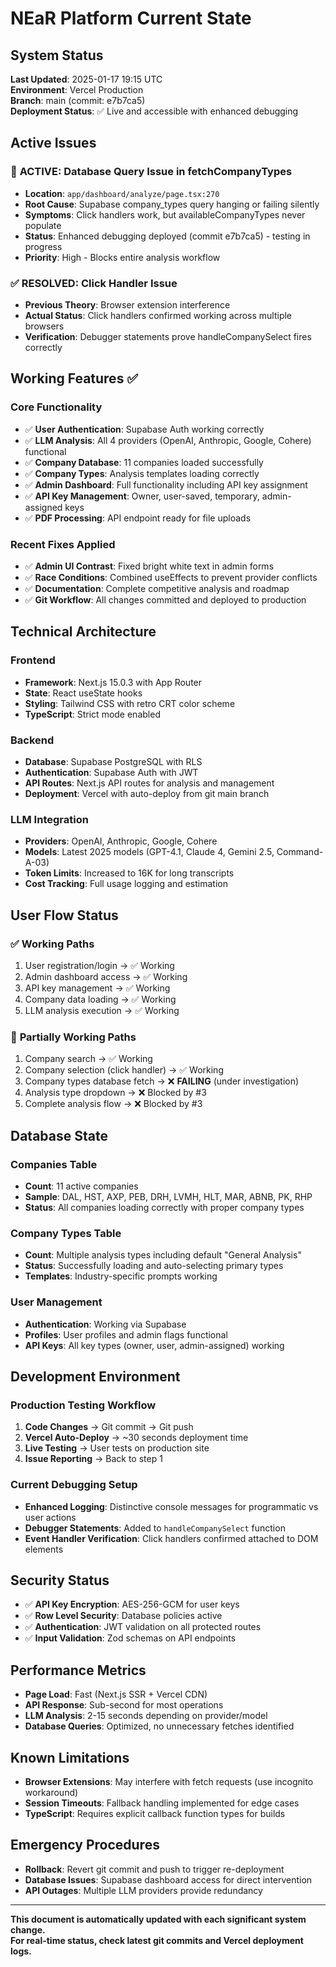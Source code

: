 # NEaR Platform Current State

## System Status
**Last Updated**: 2025-01-17 19:15 UTC  
**Environment**: Vercel Production  
**Branch**: main (commit: e7b7ca5)  
**Deployment Status**: ✅ Live and accessible with enhanced debugging

## Active Issues

### 🔄 **ACTIVE: Database Query Issue in fetchCompanyTypes**
- **Location**: `app/dashboard/analyze/page.tsx:270`
- **Root Cause**: Supabase company_types query hanging or failing silently
- **Symptoms**: Click handlers work, but availableCompanyTypes never populate
- **Status**: Enhanced debugging deployed (commit e7b7ca5) - testing in progress
- **Priority**: High - Blocks entire analysis workflow

### ✅ **RESOLVED: Click Handler Issue**
- **Previous Theory**: Browser extension interference 
- **Actual Status**: Click handlers confirmed working across multiple browsers
- **Verification**: Debugger statements prove handleCompanySelect fires correctly

## Working Features ✅

### Core Functionality
- ✅ **User Authentication**: Supabase Auth working correctly
- ✅ **LLM Analysis**: All 4 providers (OpenAI, Anthropic, Google, Cohere) functional
- ✅ **Company Database**: 11 companies loaded successfully
- ✅ **Company Types**: Analysis templates loading correctly
- ✅ **Admin Dashboard**: Full functionality including API key assignment
- ✅ **API Key Management**: Owner, user-saved, temporary, admin-assigned keys
- ✅ **PDF Processing**: API endpoint ready for file uploads

### Recent Fixes Applied
- ✅ **Admin UI Contrast**: Fixed bright white text in admin forms
- ✅ **Race Conditions**: Combined useEffects to prevent provider conflicts
- ✅ **Documentation**: Complete competitive analysis and roadmap
- ✅ **Git Workflow**: All changes committed and deployed to production

## Technical Architecture

### Frontend
- **Framework**: Next.js 15.0.3 with App Router
- **State**: React useState hooks
- **Styling**: Tailwind CSS with retro CRT color scheme
- **TypeScript**: Strict mode enabled

### Backend
- **Database**: Supabase PostgreSQL with RLS
- **Authentication**: Supabase Auth with JWT
- **API Routes**: Next.js API routes for analysis and management
- **Deployment**: Vercel with auto-deploy from git main branch

### LLM Integration
- **Providers**: OpenAI, Anthropic, Google, Cohere
- **Models**: Latest 2025 models (GPT-4.1, Claude 4, Gemini 2.5, Command-A-03)
- **Token Limits**: Increased to 16K for long transcripts
- **Cost Tracking**: Full usage logging and estimation

## User Flow Status

### ✅ **Working Paths**
1. User registration/login → ✅ Working
2. Admin dashboard access → ✅ Working  
3. API key management → ✅ Working
4. Company data loading → ✅ Working
5. LLM analysis execution → ✅ Working

### 🔄 **Partially Working Paths**
1. Company search → ✅ Working
2. Company selection (click handler) → ✅ Working  
3. Company types database fetch → ❌ **FAILING** (under investigation)
4. Analysis type dropdown → ❌ Blocked by #3
5. Complete analysis flow → ❌ Blocked by #3

## Database State

### Companies Table
- **Count**: 11 active companies
- **Sample**: DAL, HST, AXP, PEB, DRH, LVMH, HLT, MAR, ABNB, PK, RHP
- **Status**: All companies loading correctly with proper company types

### Company Types Table  
- **Count**: Multiple analysis types including default "General Analysis"
- **Status**: Successfully loading and auto-selecting primary types
- **Templates**: Industry-specific prompts working

### User Management
- **Authentication**: Working via Supabase
- **Profiles**: User profiles and admin flags functional
- **API Keys**: All key types (owner, user, admin-assigned) working

## Development Environment

### Production Testing Workflow
1. **Code Changes** → Git commit → Git push
2. **Vercel Auto-Deploy** → ~30 seconds deployment time
3. **Live Testing** → User tests on production site
4. **Issue Reporting** → Back to step 1

### Current Debugging Setup
- **Enhanced Logging**: Distinctive console messages for programmatic vs user actions
- **Debugger Statements**: Added to `handleCompanySelect` function
- **Event Handler Verification**: Click handlers confirmed attached to DOM elements

## Security Status
- ✅ **API Key Encryption**: AES-256-GCM for user keys
- ✅ **Row Level Security**: Database policies active
- ✅ **Authentication**: JWT validation on all protected routes
- ✅ **Input Validation**: Zod schemas on API endpoints

## Performance Metrics
- **Page Load**: Fast (Next.js SSR + Vercel CDN)
- **API Response**: Sub-second for most operations
- **LLM Analysis**: 2-15 seconds depending on provider/model
- **Database Queries**: Optimized, no unnecessary fetches identified

## Known Limitations
- **Browser Extensions**: May interfere with fetch requests (use incognito workaround)
- **Session Timeouts**: Fallback handling implemented for edge cases
- **TypeScript**: Requires explicit callback function types for builds

## Emergency Procedures
- **Rollback**: Revert git commit and push to trigger re-deployment
- **Database Issues**: Supabase dashboard access for direct intervention
- **API Outages**: Multiple LLM providers provide redundancy

---

**This document is automatically updated with each significant system change.**  
**For real-time status, check latest git commits and Vercel deployment logs.**